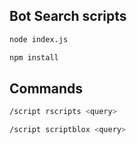 ## Bot Search scripts

```bash
node index.js
```
```bash
npm install
```
## Commands
```bash
/script rscripts <query>
```
```bash
/script scriptblox <query>
```
